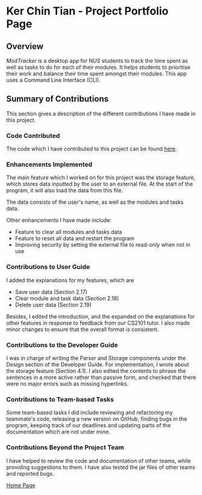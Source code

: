 # Ker Chin Tian - Project Portfolio Page

## Overview
_ModTracker_ is a desktop app for NUS students to track the time spent 
as well as tasks to do for each of their modules.
It helps students to prioritise their work and 
balance their time spent amongst their modules. 
This app uses a Command Line Interface (CLI).

## Summary of Contributions
This section gives a description of the different contributions I have made in this project.

### Code Contributed
The code which I have contributed to this project can be found
[here](https://nus-cs2113-ay2021s1.github.io/tp-dashboard/#breakdown=true&search=kerct&sort=groupTitle&sortWithin=title&since=2020-09-27&timeframe=commit&mergegroup=&groupSelect=groupByRepos&checkedFileTypes=docs~functional-code~test-code~other&tabOpen=true&tabType=authorship&tabAuthor=kerct&tabRepo=AY2021S1-CS2113T-F12-4%2Ftp%5Bmaster%5D&authorshipIsMergeGroup=false&authorshipFileTypes=docs~functional-code~test-code~other).

### Enhancements Implemented
The main feature which I worked on for this project was the storage feature,
which stores data inputted by the user to an external file. 
At the start of the program, it will also load the data from this file.

The data consists of the user's name, as well as the modules and tasks data.

Other enhancements I have made include:
* Feature to clear all modules and tasks data
* Feature to reset all data and restart the program
* Improving security by setting the external file to read-only when not in use

### Contributions to User Guide
I added the explanations for my features, which are 
* Save user data (Section 2.17)
* Clear module and task data (Section 2.18)
* Delete user data (Section 2.19)

Besides, I edited the introduction, and the expanded on the 
explanations for other features in response to feedback from our 
CS2101 tutor. 
I also made minor changes to ensure that the overall format is consistent. 

### Contributions to the Developer Guide
I was in charge of writing the Parser and Storage components under
the Design section of the Developer Guide. For implementation, I wrote 
about the storage feature (Section 4.1). I also edited the contents
to phrase the sentences in a more active rather than passive form, 
and checked that there were no major errors such as missing hyperlinks. 

### Contributions to Team-based Tasks
Some team-based tasks I did include reviewing and refactoring
 my teammate's code, releasing a new version on GitHub, finding bugs
 in the program, keeping track of our deadlines 
 and updating parts of the documentation which are not under mine.

### Contributions Beyond the Project Team
I have helped to review the code and documentation of other teams, 
while providing suggestions to them. I have also tested the jar files
of other teams and reported bugs. 

[Home Page](https://ay2021s1-cs2113t-f12-4.github.io/tp/)
